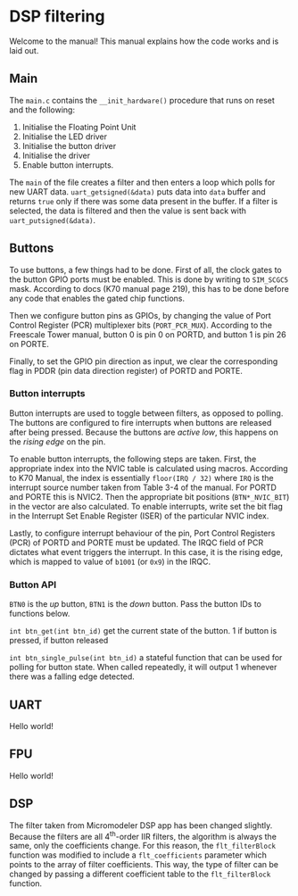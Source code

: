 # DSP filtering
Welcome to the manual! This manual explains how the code works and is laid out.

## Main
The `main.c` contains the `__init_hardware()` procedure that runs on reset and the following:
1. Initialise the Floating Point Unit
2. Initialise the LED driver
3. Initialise the button driver
4. Initialise the driver
5. Enable button interrupts.

The `main` of the file creates a filter and then enters a loop which polls for new UART data. `uart_getsigned(&data)` puts data into `data` buffer and returns `true` only if there was some data present in the buffer. If a filter is selected, the data is filtered and then the value is sent back with `uart_putsigned(&data)`.


## Buttons

To use buttons, a few things had to be done. First of all, the clock gates to the button GPIO ports must be enabled. This is done by writing to `SIM_SCGC5` mask. According to docs (K70 manual page 219), this has to be done before any code that enables the gated chip functions.

Then we configure button pins as GPIOs, by changing the value of Port Control Register (PCR) multiplexer bits (`PORT_PCR_MUX`). According to the Freescale Tower manual, button 0 is pin 0 on PORTD, and button 1 is pin 26 on PORTE.   

Finally, to set the GPIO pin direction as input, we clear the corresponding flag in PDDR (pin data direction register) of PORTD and PORTE.
### Button interrupts
Button interrupts are used to toggle between filters, as opposed to polling. The buttons are configured to fire interrupts when buttons are released after being pressed. Because the buttons are *active low*, this happens on the *rising edge* on the pin.

To enable button interrupts, the following steps are taken. First, the appropriate index into the NVIC table is calculated using macros. According to K70 Manual, the index is essentially `floor(IRQ / 32)` where `IRQ` is the interrupt source number taken from Table 3-4 of the manual. For PORTD and PORTE this is NVIC2. Then the appropriate bit positions (`BTN*_NVIC_BIT`) in the vector are also calculated. To enable interrupts, write set the bit flag in the Interrupt Set Enable Register (ISER) of the particular NVIC index.

Lastly, to configure interrupt behaviour of the pin, Port Control Registers (PCR) of PORTD and PORTE must be updated. The IRQC field of PCR dictates what event triggers the interrupt. In this case, it is the rising edge, which is mapped to value of `b1001` (or `0x9`) in the IRQC.


### Button API
`BTN0` is the *up* button, `BTN1` is the *down* button. Pass the button IDs to functions below.

`int btn_get(int btn_id)` get the current state of the button. 1 if button is pressed, if button released

`int btn_single_pulse(int btn_id)` a stateful function that can be used for polling for button state. When called repeatedly, it will output 1 whenever there was a falling edge detected.

## UART
Hello world!

## FPU
Hello world!

## DSP

The filter taken from Micromodeler DSP app has been changed slightly. Because the filters are all 4<sup>th</sup>-order IIR filters, the algorithm is always the same, only the coefficients change. For this reason, the `flt_filterBlock` function was modified to include a `flt_coefficients` parameter which points to the array of filter coefficients. This way, the type of filter can be changed by passing a different coefficient table to the `flt_filterBlock` function.
